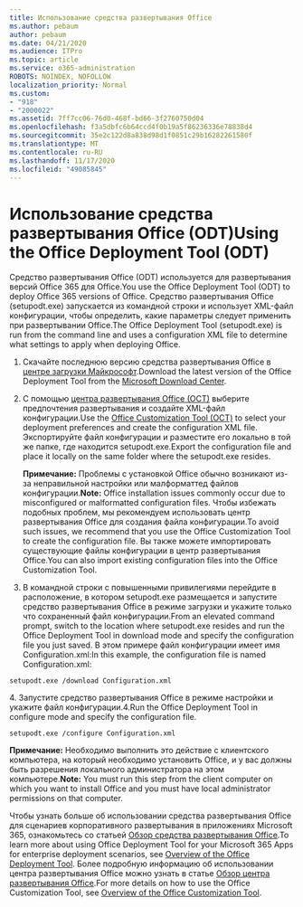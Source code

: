 ```yaml
---
title: Использование средства развертывания Office
ms.author: pebaum
author: pebaum
ms.date: 04/21/2020
ms.audience: ITPro
ms.topic: article
ms.service: o365-administration
ROBOTS: NOINDEX, NOFOLLOW
localization_priority: Normal
ms.custom:
- "918"
- "2000022"
ms.assetid: 7ff7cc06-76d0-468f-bd66-3f2760750d04
ms.openlocfilehash: f3a5dbfc6b64ccd4f0b19a5f86236336e78838d4
ms.sourcegitcommit: 35e2c122d8a838d98d1f0851c29b16282261580f
ms.translationtype: MT
ms.contentlocale: ru-RU
ms.lasthandoff: 11/17/2020
ms.locfileid: "49085845"
---
```

# <a name="using-the-office-deployment-tool-odt"></a><span data-ttu-id="bed84-102">Использование средства развертывания Office (ODT)</span><span class="sxs-lookup"><span data-stu-id="bed84-102">Using the Office Deployment Tool (ODT)</span></span>

<span data-ttu-id="bed84-103">Средство развертывания Office (ODT) используется для развертывания версий Office 365 для Office.</span><span class="sxs-lookup"><span data-stu-id="bed84-103">You use the Office Deployment Tool (ODT) to deploy Office 365 versions of Office.</span></span> <span data-ttu-id="bed84-104">Средство развертывания Office (setupodt.exe) запускается из командной строки и использует XML-файл конфигурации, чтобы определить, какие параметры следует применить при развертывании Office.</span><span class="sxs-lookup"><span data-stu-id="bed84-104">The Office Deployment Tool (setupodt.exe) is run from the command line and uses a configuration XML file to determine what settings to apply when deploying Office.</span></span>
  
1. <span data-ttu-id="bed84-105">Скачайте последнюю версию средства развертывания Office в [центре загрузки Майкрософт](https://go.microsoft.com/fwlink/p/?LinkID=626065).</span><span class="sxs-lookup"><span data-stu-id="bed84-105">Download the latest version of the Office Deployment Tool from the [Microsoft Download Center](https://go.microsoft.com/fwlink/p/?LinkID=626065).</span></span>

2. <span data-ttu-id="bed84-106">С помощью [центра развертывания Office (OCT)](https://config.office.com) выберите предпочтения развертывания и создайте XML-файл конфигурации.</span><span class="sxs-lookup"><span data-stu-id="bed84-106">Use the [Office Customization Tool (OCT)](https://config.office.com) to select your deployment preferences and create the configuration XML file.</span></span> <span data-ttu-id="bed84-107">Экспортируйте файл конфигурации и разместите его локально в той же папке, где находится setupodt.exe.</span><span class="sxs-lookup"><span data-stu-id="bed84-107">Export the configuration file and place it locally on the same folder where the setupodt.exe resides.</span></span>

    <span data-ttu-id="bed84-108">**Примечание:** Проблемы с установкой Office обычно возникают из-за неправильной настройки или малформаттед файлов конфигурации.</span><span class="sxs-lookup"><span data-stu-id="bed84-108">**Note:** Office installation issues commonly occur due to misconfigured or malformatted configuration files.</span></span> <span data-ttu-id="bed84-109">Чтобы избежать подобных проблем, мы рекомендуем использовать центр развертывания Office для создания файла конфигурации.</span><span class="sxs-lookup"><span data-stu-id="bed84-109">To avoid such issues, we recommend that you use the Office Customization Tool to create the configuration file.</span></span> <span data-ttu-id="bed84-110">Вы также можете импортировать существующие файлы конфигурации в центр развертывания Office.</span><span class="sxs-lookup"><span data-stu-id="bed84-110">You can also import existing configuration files into the Office Customization Tool.</span></span>

3. <span data-ttu-id="bed84-111">В командной строки с повышенными привилегиями перейдите в расположение, в котором setupodt.exe размещается и запустите средство развертывания Office в режиме загрузки и укажите только что сохраненный файл конфигурации.</span><span class="sxs-lookup"><span data-stu-id="bed84-111">From an elevated command prompt, switch to the location where setupodt.exe resides and run the Office Deployment Tool in download mode and specify the configuration file you just saved.</span></span> <span data-ttu-id="bed84-112">В этом примере файл конфигурации имеет имя Configuration.xml:</span><span class="sxs-lookup"><span data-stu-id="bed84-112">In this example, the configuration file is named Configuration.xml:</span></span>

```setupodt.exe /download Configuration.xml```

<span data-ttu-id="bed84-113">4. Запустите средство развертывания Office в режиме настройки и укажите файл конфигурации.</span><span class="sxs-lookup"><span data-stu-id="bed84-113">4.Run the Office Deployment Tool in configure mode and specify the configuration file.</span></span>

```setupodt.exe /configure Configuration.xml```

<span data-ttu-id="bed84-114">**Примечание:** Необходимо выполнить это действие с клиентского компьютера, на который необходимо установить Office, и у вас должны быть разрешения локального администратора на этом компьютере.</span><span class="sxs-lookup"><span data-stu-id="bed84-114">**Note:** You must run this step from the client computer on which you want to install Office and you must have local administrator permissions on that computer.</span></span>

<span data-ttu-id="bed84-115">Чтобы узнать больше об использовании средства развертывания Office для сценариев корпоративного развертывания в приложениях Microsoft 365, ознакомьтесь со статьей [Обзор средства развертывания Office](https://docs.microsoft.com/deployoffice/overview-office-deployment-tool).</span><span class="sxs-lookup"><span data-stu-id="bed84-115">To learn more about using Office Deployment Tool for your Microsoft 365 Apps for enterprise deployment scenarios, see [Overview of the Office Deployment Tool](https://docs.microsoft.com/deployoffice/overview-office-deployment-tool).</span></span> <span data-ttu-id="bed84-116">Более подробную информацию об использовании центра развертывания Office можно узнать в статье [Обзор центра развертывания Office](https://docs.microsoft.com/DeployOffice/overview-of-the-office-customization-tool-for-click-to-run).</span><span class="sxs-lookup"><span data-stu-id="bed84-116">For more details on how to use the Office Customization Tool, see [Overview of the Office Customization Tool](https://docs.microsoft.com/DeployOffice/overview-of-the-office-customization-tool-for-click-to-run).</span></span>
